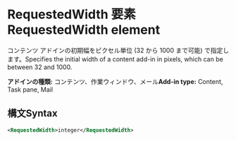 # <a name="requestedwidth-element"></a><span data-ttu-id="2d700-101">RequestedWidth 要素</span><span class="sxs-lookup"><span data-stu-id="2d700-101">RequestedWidth element</span></span>

<span data-ttu-id="2d700-102">コンテンツ アドインの初期幅をピクセル単位 (32 から 1000 まで可能) で指定します。</span><span class="sxs-lookup"><span data-stu-id="2d700-102">Specifies the initial width of a content add-in in pixels, which can be between 32 and 1000.</span></span>

<span data-ttu-id="2d700-103">**アドインの種類:** コンテンツ、作業ウィンドウ、メール</span><span class="sxs-lookup"><span data-stu-id="2d700-103">**Add-in type:** Content, Task pane, Mail</span></span>

## <a name="syntax"></a><span data-ttu-id="2d700-104">構文</span><span class="sxs-lookup"><span data-stu-id="2d700-104">Syntax</span></span>

```XML
<RequestedWidth>integer</RequestedWidth>
```

